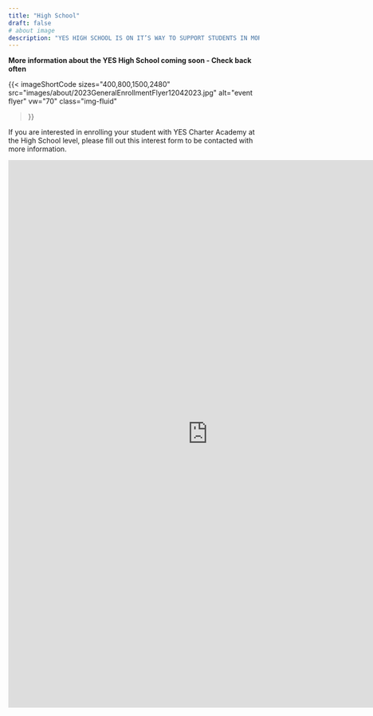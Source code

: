 ```yaml
---
title: "High School"
draft: false
# about image
description: "YES HIGH SCHOOL IS ON IT’S WAY TO SUPPORT STUDENTS IN MORE ACADEMIC WAYS THAN EVER BEFORE"
---
```

**More information about the YES High School coming soon - Check back often**

{{< imageShortCode
    sizes="400,800,1500,2480"
    src="images/about/2023GeneralEnrollmentFlyer12042023.jpg"
    alt="event flyer"
    vw="70"
    class="img-fluid"
>}}

If you are interested in enrolling your student with YES Charter Academy at the High School level, please fill out this interest form to be contacted with more information.

<section class="col-10 mx-auto section pt-0">
    <iframe src="https://docs.google.com/forms/d/e/1FAIpQLSfpPML9QpPa3AJWACTHfoLH-Y9uP6LiinJCfKSfT3Es4idqsA/viewform?embedded=true" width="800" height="1100" frameborder="0" marginheight="0" marginwidth="0">Loading…</iframe>
</section>

